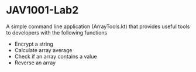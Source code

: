 # JAV1001-Lab2

A simple command line application (ArrayTools.kt) that provides useful tools to developers with the following functions
- Encrypt a string
- Calculate array average
- Check if an array contains a value
- Reverse an array
